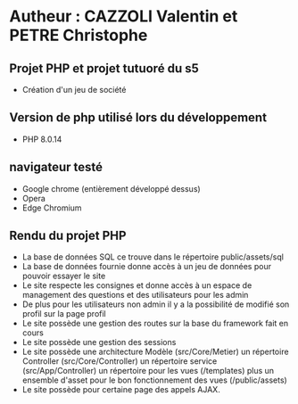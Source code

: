 # Autheur : CAZZOLI Valentin et PETRE Christophe 

## Projet PHP et projet tutuoré du s5
- Création d'un jeu de société

## Version de php utilisé lors du développement
- PHP 8.0.14

## navigateur testé
- Google chrome (entièrement développé dessus)
- Opera 
- Edge Chromium


## Rendu du projet PHP
- La base de données SQL ce trouve dans le répertoire public/assets/sql
- La base de données fournie donne accès à un jeu de données pour pouvoir essayer le site
- Le site respecte les consignes et donne accès à un espace de management des questions et des utilisateurs pour les admin
- De plus pour les utilisateurs non admin il y a la possibilité de modifié son profil sur la page profil
- Le site possède une gestion des routes sur la base du framework fait en cours
- Le site possède une gestion des sessions
- Le site possède une architecture Modèle (src/Core/Metier) un répertoire Controller (src/Core/Controller) un répertoire service (src/App/Controller) un répertoire pour les vues (/templates) plus un ensemble d'asset pour le bon fonctionnement des vues (/public/assets)
- Le site possède pour certaine page des appels AJAX.
